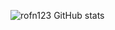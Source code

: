 ![rofn123 GitHub stats](https://github-readme-stats.vercel.app/api?username=rofn123&show_icons=true&theme=cobalt)
